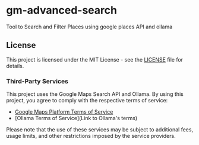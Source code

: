 # gm-advanced-search
Tool to Search and Filter Places using google places API and ollama


## License

This project is licensed under the MIT License - see the [LICENSE](LICENSE) file for details.

### Third-Party Services

This project uses the Google Maps Search API and Ollama. By using this project, you agree to comply with the respective terms of service:

- [Google Maps Platform Terms of Service](https://developers.google.com/maps/terms)
- [Ollama Terms of Service](Link to Ollama's terms)

Please note that the use of these services may be subject to additional fees, usage limits, and other restrictions imposed by the service providers.
